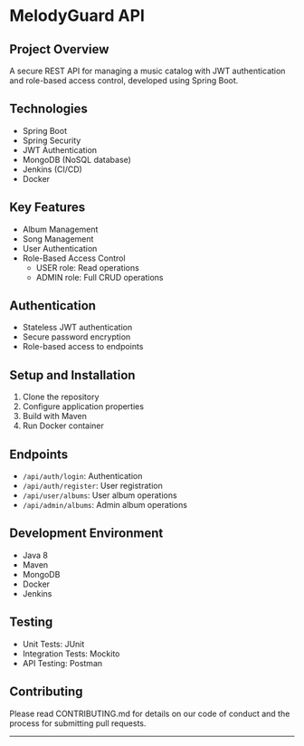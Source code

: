 # MelodyGuard API

## Project Overview
A secure REST API for managing a music catalog with JWT authentication and role-based access control, developed using Spring Boot.

## Technologies
- Spring Boot
- Spring Security
- JWT Authentication
- MongoDB (NoSQL database)
- Jenkins (CI/CD)
- Docker

## Key Features
- Album Management
- Song Management
- User Authentication
- Role-Based Access Control
  - USER role: Read operations
  - ADMIN role: Full CRUD operations

## Authentication
- Stateless JWT authentication
- Secure password encryption
- Role-based access to endpoints

## Setup and Installation
1. Clone the repository
2. Configure application properties
3. Build with Maven
4. Run Docker container

## Endpoints
- `/api/auth/login`: Authentication
- `/api/auth/register`: User registration
- `/api/user/albums`: User album operations
- `/api/admin/albums`: Admin album operations

## Development Environment
- Java 8
- Maven
- MongoDB
- Docker
- Jenkins

## Testing
- Unit Tests: JUnit
- Integration Tests: Mockito
- API Testing: Postman

## Contributing
Please read CONTRIBUTING.md for details on our code of conduct and the process for submitting pull requests.

---
